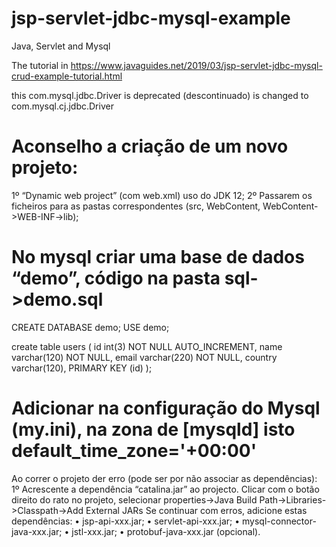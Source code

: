 # jsp-servlet-jdbc-mysql-example
 Java, Servlet and Mysql

The tutorial in
https://www.javaguides.net/2019/03/jsp-servlet-jdbc-mysql-crud-example-tutorial.html

this com.mysql.jdbc.Driver is deprecated (descontinuado) is changed to com.mysql.cj.jdbc.Driver


# Aconselho a criação de um novo projeto:
1º “Dynamic web project” (com web.xml) uso do JDK 12;
2º Passarem os ficheiros para as pastas correspondentes (src, WebContent, WebContent->WEB-INF->lib);

# No mysql criar uma base de dados “demo”, código na pasta sql->demo.sql
CREATE DATABASE demo;
USE demo;

create table users (
 id  int(3) NOT NULL AUTO_INCREMENT,
 name varchar(120) NOT NULL,
 email varchar(220) NOT NULL,
 country varchar(120),
 PRIMARY KEY (id)
);

# Adicionar na configuração do Mysql (my.ini), na zona de [mysqld] isto default_time_zone='+00:00'

Ao correr o projeto der erro (pode ser por não associar as dependências):
1º Acrescente a dependência “catalina.jar” ao projecto.
Clicar com o botão direito do rato no projeto, selecionar properties->Java Build Path->Libraries->Classpath->Add External JARs
Se continuar com erros, adicione estas dependências:
•	jsp-api-xxx.jar;
•	servlet-api-xxx.jar;
•	mysql-connector-java-xxx.jar;
•	jstl-xxx.jar;
•	protobuf-java-xxx.jar (opcional).
